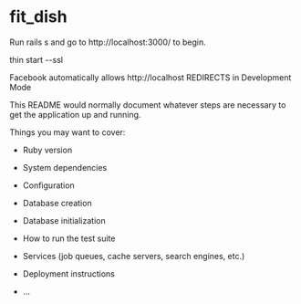 # fit_dish

Run rails s and go to http://localhost:3000/ to begin.

thin start --ssl

Facebook automatically allows http://localhost REDIRECTS in Development Mode


This README would normally document whatever steps are necessary to get the
application up and running.

Things you may want to cover:

* Ruby version

* System dependencies

* Configuration

* Database creation

* Database initialization

* How to run the test suite

* Services (job queues, cache servers, search engines, etc.)

* Deployment instructions

* ...
